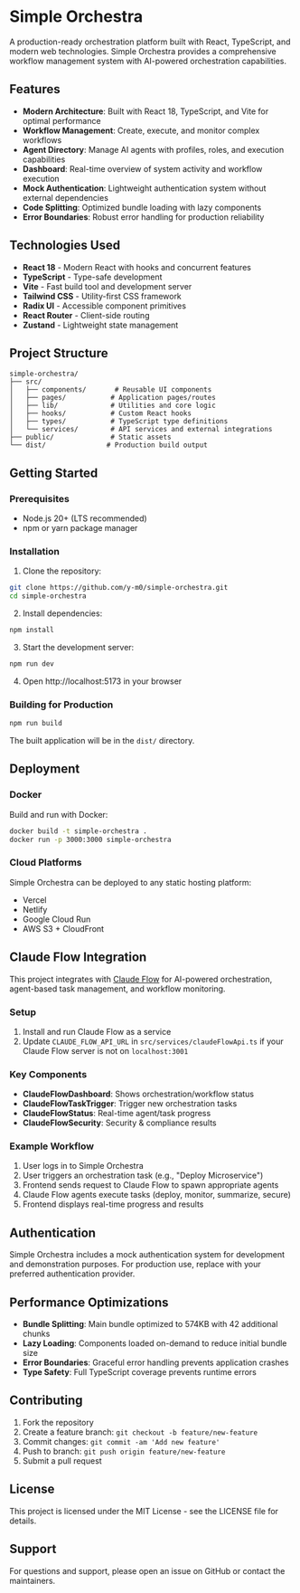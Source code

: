 # Simple Orchestra

A production-ready orchestration platform built with React, TypeScript, and modern web technologies. Simple Orchestra provides a comprehensive workflow management system with AI-powered orchestration capabilities.

## Features

- **Modern Architecture**: Built with React 18, TypeScript, and Vite for optimal performance
- **Workflow Management**: Create, execute, and monitor complex workflows
- **Agent Directory**: Manage AI agents with profiles, roles, and execution capabilities
- **Dashboard**: Real-time overview of system activity and workflow execution
- **Mock Authentication**: Lightweight authentication system without external dependencies
- **Code Splitting**: Optimized bundle loading with lazy components
- **Error Boundaries**: Robust error handling for production reliability

## Technologies Used

- **React 18** - Modern React with hooks and concurrent features
- **TypeScript** - Type-safe development
- **Vite** - Fast build tool and development server
- **Tailwind CSS** - Utility-first CSS framework
- **Radix UI** - Accessible component primitives
- **React Router** - Client-side routing
- **Zustand** - Lightweight state management

## Project Structure

```
simple-orchestra/
├── src/
│   ├── components/       # Reusable UI components
│   ├── pages/           # Application pages/routes
│   ├── lib/             # Utilities and core logic
│   ├── hooks/           # Custom React hooks
│   ├── types/           # TypeScript type definitions
│   └── services/        # API services and external integrations
├── public/              # Static assets
└── dist/               # Production build output
```

## Getting Started

### Prerequisites

- Node.js 20+ (LTS recommended)
- npm or yarn package manager

### Installation

1. Clone the repository:
```bash
git clone https://github.com/y-m0/simple-orchestra.git
cd simple-orchestra
```

2. Install dependencies:
```bash
npm install
```

3. Start the development server:
```bash
npm run dev
```

4. Open http://localhost:5173 in your browser

### Building for Production

```bash
npm run build
```

The built application will be in the `dist/` directory.

## Deployment

### Docker

Build and run with Docker:
```bash
docker build -t simple-orchestra .
docker run -p 3000:3000 simple-orchestra
```

### Cloud Platforms

Simple Orchestra can be deployed to any static hosting platform:
- Vercel
- Netlify  
- Google Cloud Run
- AWS S3 + CloudFront

## Claude Flow Integration

This project integrates with [Claude Flow](https://github.com/ruvnet/claude-flow) for AI-powered orchestration, agent-based task management, and workflow monitoring.

### Setup
1. Install and run Claude Flow as a service
2. Update `CLAUDE_FLOW_API_URL` in `src/services/claudeFlowApi.ts` if your Claude Flow server is not on `localhost:3001`

### Key Components
- **ClaudeFlowDashboard**: Shows orchestration/workflow status
- **ClaudeFlowTaskTrigger**: Trigger new orchestration tasks  
- **ClaudeFlowStatus**: Real-time agent/task progress
- **ClaudeFlowSecurity**: Security & compliance results

### Example Workflow
1. User logs in to Simple Orchestra
2. User triggers an orchestration task (e.g., "Deploy Microservice")
3. Frontend sends request to Claude Flow to spawn appropriate agents
4. Claude Flow agents execute tasks (deploy, monitor, summarize, secure)
5. Frontend displays real-time progress and results

## Authentication

Simple Orchestra includes a mock authentication system for development and demonstration purposes. For production use, replace with your preferred authentication provider.

## Performance Optimizations

- **Bundle Splitting**: Main bundle optimized to 574KB with 42 additional chunks
- **Lazy Loading**: Components loaded on-demand to reduce initial bundle size
- **Error Boundaries**: Graceful error handling prevents application crashes
- **Type Safety**: Full TypeScript coverage prevents runtime errors

## Contributing

1. Fork the repository
2. Create a feature branch: `git checkout -b feature/new-feature`
3. Commit changes: `git commit -am 'Add new feature'`
4. Push to branch: `git push origin feature/new-feature`
5. Submit a pull request

## License

This project is licensed under the MIT License - see the LICENSE file for details.

## Support

For questions and support, please open an issue on GitHub or contact the maintainers.